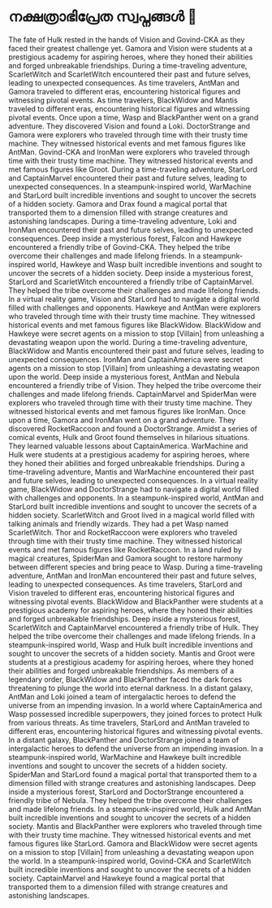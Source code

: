 # നക്ഷത്രാഭിപ്രേത സ്വപ്നങ്ങൾ :basketball: 

The fate of Hulk rested in the hands of Vision and Govind-CKA as they faced their greatest challenge yet.
Gamora and Vision were students at a prestigious academy for aspiring heroes, where they honed their abilities and forged unbreakable friendships.
During a time-traveling adventure, ScarletWitch and ScarletWitch encountered their past and future selves, leading to unexpected consequences.
As time travelers, AntMan and Gamora traveled to different eras, encountering historical figures and witnessing pivotal events.
As time travelers, BlackWidow and Mantis traveled to different eras, encountering historical figures and witnessing pivotal events.
Once upon a time, Wasp and BlackPanther went on a grand adventure. They discovered Vision and found a Loki.
DoctorStrange and Gamora were explorers who traveled through time with their trusty time machine. They witnessed historical events and met famous figures like AntMan.
Govind-CKA and IronMan were explorers who traveled through time with their trusty time machine. They witnessed historical events and met famous figures like Groot.
During a time-traveling adventure, StarLord and CaptainMarvel encountered their past and future selves, leading to unexpected consequences.
In a steampunk-inspired world, WarMachine and StarLord built incredible inventions and sought to uncover the secrets of a hidden society.
Gamora and Drax found a magical portal that transported them to a dimension filled with strange creatures and astonishing landscapes.
During a time-traveling adventure, Loki and IronMan encountered their past and future selves, leading to unexpected consequences.
Deep inside a mysterious forest, Falcon and Hawkeye encountered a friendly tribe of Govind-CKA. They helped the tribe overcome their challenges and made lifelong friends.
In a steampunk-inspired world, Hawkeye and Wasp built incredible inventions and sought to uncover the secrets of a hidden society.
Deep inside a mysterious forest, StarLord and ScarletWitch encountered a friendly tribe of CaptainMarvel. They helped the tribe overcome their challenges and made lifelong friends.
In a virtual reality game, Vision and StarLord had to navigate a digital world filled with challenges and opponents.
Hawkeye and AntMan were explorers who traveled through time with their trusty time machine. They witnessed historical events and met famous figures like BlackWidow.
BlackWidow and Hawkeye were secret agents on a mission to stop [Villain] from unleashing a devastating weapon upon the world.
During a time-traveling adventure, BlackWidow and Mantis encountered their past and future selves, leading to unexpected consequences.
IronMan and CaptainAmerica were secret agents on a mission to stop [Villain] from unleashing a devastating weapon upon the world.
Deep inside a mysterious forest, AntMan and Nebula encountered a friendly tribe of Vision. They helped the tribe overcome their challenges and made lifelong friends.
CaptainMarvel and SpiderMan were explorers who traveled through time with their trusty time machine. They witnessed historical events and met famous figures like IronMan.
Once upon a time, Gamora and IronMan went on a grand adventure. They discovered RocketRaccoon and found a DoctorStrange.
Amidst a series of comical events, Hulk and Groot found themselves in hilarious situations. They learned valuable lessons about CaptainAmerica.
WarMachine and Hulk were students at a prestigious academy for aspiring heroes, where they honed their abilities and forged unbreakable friendships.
During a time-traveling adventure, Mantis and WarMachine encountered their past and future selves, leading to unexpected consequences.
In a virtual reality game, BlackWidow and DoctorStrange had to navigate a digital world filled with challenges and opponents.
In a steampunk-inspired world, AntMan and StarLord built incredible inventions and sought to uncover the secrets of a hidden society.
ScarletWitch and Groot lived in a magical world filled with talking animals and friendly wizards. They had a pet Wasp named ScarletWitch.
Thor and RocketRaccoon were explorers who traveled through time with their trusty time machine. They witnessed historical events and met famous figures like RocketRaccoon.
In a land ruled by magical creatures, SpiderMan and Gamora sought to restore harmony between different species and bring peace to Wasp.
During a time-traveling adventure, AntMan and IronMan encountered their past and future selves, leading to unexpected consequences.
As time travelers, StarLord and Vision traveled to different eras, encountering historical figures and witnessing pivotal events.
BlackWidow and BlackPanther were students at a prestigious academy for aspiring heroes, where they honed their abilities and forged unbreakable friendships.
Deep inside a mysterious forest, ScarletWitch and CaptainMarvel encountered a friendly tribe of Hulk. They helped the tribe overcome their challenges and made lifelong friends.
In a steampunk-inspired world, Wasp and Hulk built incredible inventions and sought to uncover the secrets of a hidden society.
Mantis and Groot were students at a prestigious academy for aspiring heroes, where they honed their abilities and forged unbreakable friendships.
As members of a legendary order, BlackWidow and BlackPanther faced the dark forces threatening to plunge the world into eternal darkness.
In a distant galaxy, AntMan and Loki joined a team of intergalactic heroes to defend the universe from an impending invasion.
In a world where CaptainAmerica and Wasp possessed incredible superpowers, they joined forces to protect Hulk from various threats.
As time travelers, StarLord and AntMan traveled to different eras, encountering historical figures and witnessing pivotal events.
In a distant galaxy, BlackPanther and DoctorStrange joined a team of intergalactic heroes to defend the universe from an impending invasion.
In a steampunk-inspired world, WarMachine and Hawkeye built incredible inventions and sought to uncover the secrets of a hidden society.
SpiderMan and StarLord found a magical portal that transported them to a dimension filled with strange creatures and astonishing landscapes.
Deep inside a mysterious forest, StarLord and DoctorStrange encountered a friendly tribe of Nebula. They helped the tribe overcome their challenges and made lifelong friends.
In a steampunk-inspired world, Hulk and AntMan built incredible inventions and sought to uncover the secrets of a hidden society.
Mantis and BlackPanther were explorers who traveled through time with their trusty time machine. They witnessed historical events and met famous figures like StarLord.
Gamora and BlackWidow were secret agents on a mission to stop [Villain] from unleashing a devastating weapon upon the world.
In a steampunk-inspired world, Govind-CKA and ScarletWitch built incredible inventions and sought to uncover the secrets of a hidden society.
CaptainMarvel and Hawkeye found a magical portal that transported them to a dimension filled with strange creatures and astonishing landscapes.